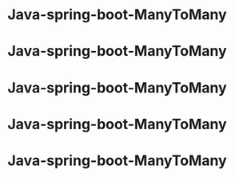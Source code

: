 # Java-spring-boot-ManyToMany
# Java-spring-boot-ManyToMany
# Java-spring-boot-ManyToMany
# Java-spring-boot-ManyToMany
# Java-spring-boot-ManyToMany
